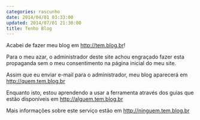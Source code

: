 ```yaml
---
categories: rascunho
date: 2014/04/01 03:33:00
updated: 2014/07/01 21:30:00
title: Tenho Blog
---
```

Acabei de fazer meu blog em http://tem.blog.br&excl;

Para o meu azar, o administrador deste site achou engra&ccedil;ado fazer esta
propaganda sem o meu consentimento na p&aacute;gina inicial do meu site.

Assim que eu enviar e-mail para o administrador, meu blog aparecer&aacute; em
http://quem.tem.blog.br

Enquanto isto, estou aprendendo a usar a ferramenta atrav&eacute;s dos guias que
est&atilde;o dispon&iacute;veis em http://alguem.tem.blog.br

Mais informa&ccedil;&otilde;es sobre este servi&ccedil;o est&atilde;o em http://ninguem.tem.blog.br
